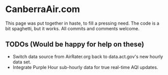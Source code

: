 # CanberraAir.com

This page was put together in haste, to fill a pressing need. The code is a bit
spaghetti, but it works. All commits and comments welcome.


## TODOs (Would be happy for help on these)
- Switch data source from AirRater.org back to data.act.gov's new hourly data set.
- Integrate Purple Hour sub-hourly data for true real-time AQI updates.